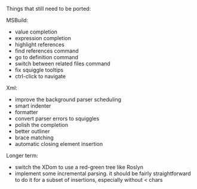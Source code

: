 Things that still need to be ported:

MSBuild:

* value completion
* expression completion
* highlight references
* find references command
* go to definition command
* switch between related files command
* fix squiggle tooltips
* ctrl-click to navigate

Xml:

* improve the background parser scheduling
* smart indenter
* formatter
* convert parser errors to squiggles
* polish the completion
* better outliner
* brace matching
* automatic closing element insertion

Longer term:

* switch the XDom to use a red-green tree like Roslyn
* implement some incremental parsing. it should be fairly straightforward to do it for a subset of insertions, especially without < chars